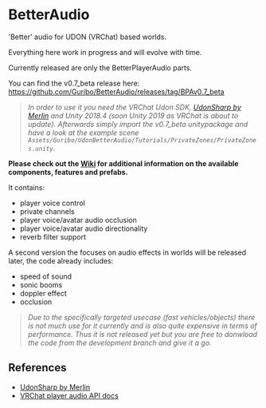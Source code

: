 # BetterAudio
'Better' audio for UDON (VRChat) based worlds.

Everything here work in progress and will evolve with time.

Currently released are only the BetterPlayerAudio parts.

You can find the v0.7_beta release here: https://github.com/Guribo/BetterAudio/releases/tag/BPAv0.7_beta  
>*In order to use it you need the VRChat Udon SDK, [UdonSharp by Merlin](https://github.com/MerlinVR/UdonSharp/wiki/setup) and Unity 2018.4 (soon Unity 2019 as VRChat is about to update).*
>*Afterwards simply import the v0.7_beta unitypackage and have a look at the example scene `Assets/Guribo/UdonBetterAudio/Tutorials/PrivateZones/PrivateZones.unity`.*

**Please check out the [Wiki]() for additional information on the available components, features and prefabs.**

It contains:
- player voice control
- private channels
- player voice/avatar audio occlusion
- player voice/avatar audio directionality
- reverb filter support

A second version the focuses on audio effects in worlds will be released later, the code already includes:
- speed of sound
- sonic booms
- doppler effect
- occlusion
> *Due to the specifically targeted usecase (fast vehicles/objects) there is not much use for it currently and is also quite expensive in terms of performance.
> Thus it is not released yet but you are free to donwload the code from the development branch and give it a go.*


## References
* [UdonSharp by Merlin](https://github.com/MerlinVR/UdonSharp)
* [VRChat player audio API docs](https://docs.vrchat.com/docs/player-audio)
